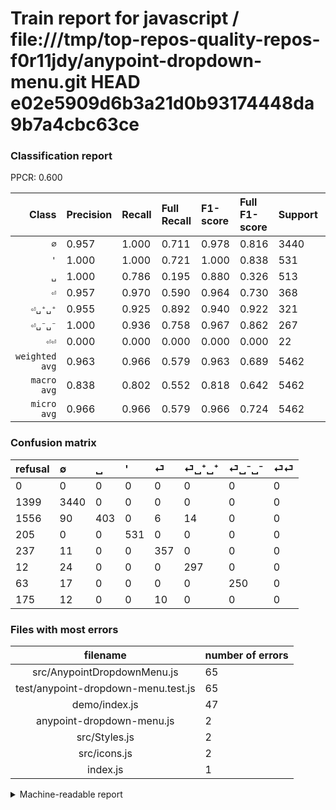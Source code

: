# Train report for javascript / file:///tmp/top-repos-quality-repos-f0r11jdy/anypoint-dropdown-menu.git HEAD e02e5909d6b3a21d0b93174448da9b7a4cbc63ce

### Classification report

PPCR: 0.600

| Class | Precision | Recall | Full Recall | F1-score | Full F1-score | Support | Full Support | PPCR |
|------:|:----------|:-------|:------------|:---------|:---------|:--------|:-------------|:-----|
| `∅` | 0.957| 1.000| 0.711| 0.978| 0.816| 3440| 4839| 0.711 |
| `'` | 1.000| 1.000| 0.721| 1.000| 0.838| 531| 736| 0.721 |
| `␣` | 1.000| 0.786| 0.195| 0.880| 0.326| 513| 2069| 0.248 |
| `⏎` | 0.957| 0.970| 0.590| 0.964| 0.730| 368| 605| 0.608 |
| `⏎␣⁺␣⁺` | 0.955| 0.925| 0.892| 0.940| 0.922| 321| 333| 0.964 |
| `⏎␣⁻␣⁻` | 1.000| 0.936| 0.758| 0.967| 0.862| 267| 330| 0.809 |
| `⏎⏎` | 0.000| 0.000| 0.000| 0.000| 0.000| 22| 197| 0.112 |
| `weighted avg` | 0.963| 0.966| 0.579| 0.963| 0.689| 5462| 9109| 0.600 |
| `macro avg` | 0.838| 0.802| 0.552| 0.818| 0.642| 5462| 9109| 0.600 |
| `micro avg` | 0.966| 0.966| 0.579| 0.966| 0.724| 5462| 9109| 0.600 |

### Confusion matrix

|refusal|  ∅| ␣| '| ⏎| ⏎␣⁺␣⁺| ⏎␣⁻␣⁻| ⏎⏎| 
|:---|:---|:---|:---|:---|:---|:---|:---|
|0 |0 |0 |0 |0 |0 |0 |0 |
|1399 |3440 |0 |0 |0 |0 |0 |0 |
|1556 |90 |403 |0 |6 |14 |0 |0 |
|205 |0 |0 |531 |0 |0 |0 |0 |
|237 |11 |0 |0 |357 |0 |0 |0 |
|12 |24 |0 |0 |0 |297 |0 |0 |
|63 |17 |0 |0 |0 |0 |250 |0 |
|175 |12 |0 |0 |10 |0 |0 |0 |

### Files with most errors

| filename | number of errors|
|:----:|:-----|
| src/AnypointDropdownMenu.js | 65 |
| test/anypoint-dropdown-menu.test.js | 65 |
| demo/index.js | 47 |
| anypoint-dropdown-menu.js | 2 |
| src/Styles.js | 2 |
| src/icons.js | 2 |
| index.js | 1 |

<details>
    <summary>Machine-readable report</summary>
```json
{
  "cl_report": {"\u0027": {"f1-score": 1.0, "precision": 1.0, "recall": 1.0, "support": 531}, "macro avg": {"f1-score": 0.8183675947913169, "precision": 0.8384627553386746, "recall": 0.8024638538942731, "support": 5462}, "micro avg": {"f1-score": 0.9663127059685097, "precision": 0.9663127059685097, "recall": 0.9663127059685097, "support": 5462}, "weighted avg": {"f1-score": 0.96330867290101, "precision": 0.9634498521013243, "recall": 0.9663127059685097, "support": 5462}, "\u2205": {"f1-score": 0.9781063406312198, "precision": 0.9571508069003896, "recall": 1.0, "support": 3440}, "\u23ce": {"f1-score": 0.9635627530364372, "precision": 0.9571045576407506, "recall": 0.970108695652174, "support": 368}, "\u23ce\u23ce": {"f1-score": 0.0, "precision": 0.0, "recall": 0.0, "support": 22}, "\u23ce\u2423\u207a\u2423\u207a": {"f1-score": 0.939873417721519, "precision": 0.954983922829582, "recall": 0.9252336448598131, "support": 321}, "\u23ce\u2423\u207b\u2423\u207b": {"f1-score": 0.9671179883945841, "precision": 1.0, "recall": 0.9363295880149812, "support": 267}, "\u2423": {"f1-score": 0.8799126637554585, "precision": 1.0, "recall": 0.7855750487329435, "support": 513}},
  "cl_report_full": {"\u0027": {"f1-score": 0.8382004735595896, "precision": 1.0, "recall": 0.7214673913043478, "support": 736}, "macro avg": {"f1-score": 0.6420836200817801, "precision": 0.8384627553386746, "recall": 0.5523840646130267, "support": 9109}, "micro avg": {"f1-score": 0.7244526799807838, "precision": 0.9663127059685097, "recall": 0.5794269403886266, "support": 9109}, "weighted avg": {"f1-score": 0.6886260281010927, "precision": 0.9511154526584574, "recall": 0.5794269403886266, "support": 9109}, "\u2205": {"f1-score": 0.815842523419898, "precision": 0.9571508069003896, "recall": 0.7108906798925397, "support": 4839}, "\u23ce": {"f1-score": 0.7300613496932515, "precision": 0.9571045576407506, "recall": 0.5900826446280992, "support": 605}, "\u23ce\u23ce": {"f1-score": 0.0, "precision": 0.0, "recall": 0.0, "support": 197}, "\u23ce\u2423\u207a\u2423\u207a": {"f1-score": 0.922360248447205, "precision": 0.954983922829582, "recall": 0.8918918918918919, "support": 333}, "\u23ce\u2423\u207b\u2423\u207b": {"f1-score": 0.8620689655172413, "precision": 1.0, "recall": 0.7575757575757576, "support": 330}, "\u2423": {"f1-score": 0.32605177993527507, "precision": 1.0, "recall": 0.19478008699855, "support": 2069}},
  "ppcr": 0.5996267427818641
}
```
</details>
